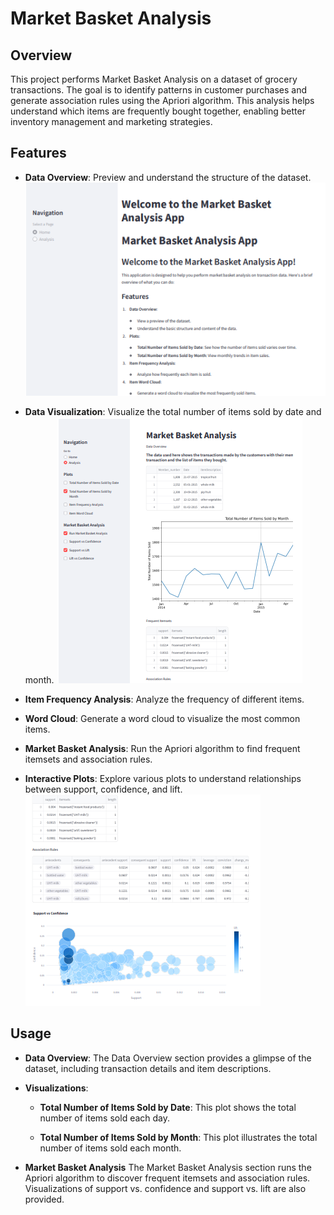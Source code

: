 # Market Basket Analysis

## Overview

This project performs Market Basket Analysis on a dataset of grocery transactions. The goal is to identify patterns in customer purchases and generate association rules using the Apriori algorithm. This analysis helps understand which items are frequently bought together, enabling better inventory management and marketing strategies.

## Features

- **Data Overview**: Preview and understand the structure of the dataset.
![Alt Text](./Screenshot%202024-08-15%20231754.png)

- **Data Visualization**: Visualize the total number of items sold by date and month.
![Alt Text](./Screenshot%202024-08-15%20225917.png)
- **Item Frequency Analysis**: Analyze the frequency of different items.
- **Word Cloud**: Generate a word cloud to visualize the most common items.
- **Market Basket Analysis**: Run the Apriori algorithm to find frequent itemsets and association rules.
- **Interactive Plots**: Explore various plots to understand relationships between support, confidence, and lift.
![Alt Text](./Screenshot%202024-08-15%20230019.png)


## Usage

- **Data Overview**:
The Data Overview section provides a glimpse of the dataset, including transaction details and item descriptions.


- **Visualizations**:
  - **Total Number of Items Sold by Date**:
  This plot shows the total number of items sold each day.

  - **Total Number of Items Sold by Month**: This plot illustrates the total number of items sold each month.

- **Market Basket Analysis**
The Market Basket Analysis section runs the Apriori algorithm to discover frequent itemsets and association rules. Visualizations of support vs. confidence and support vs. lift are also provided.


